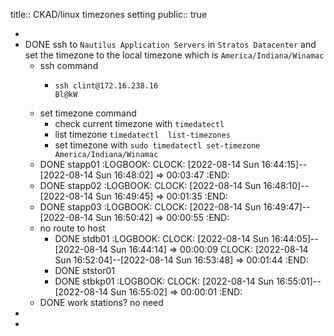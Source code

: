 title:: CKAD/linux timezones setting
public:: true

-
- DONE ssh to `Nautilus Application Servers` in `Stratos Datacenter`  and set the timezone to the local timezone which is `America/Indiana/Winamac`
	- ssh command
		- ```
		  ssh clint@172.16.238.16
		  Bl@kW
		  ```
	- set timezone command
		- check current timezone with `timedatectl`
		- list timezone `timedatectl  list-timezones`
		- set timezone with `sudo timedatectl set-timezone America/Indiana/Winamac`
	- DONE stapp01
	  :LOGBOOK:
	  CLOCK: [2022-08-14 Sun 16:44:15]--[2022-08-14 Sun 16:48:02] =>  00:03:47
	  :END:
	- DONE stapp02
	  :LOGBOOK:
	  CLOCK: [2022-08-14 Sun 16:48:10]--[2022-08-14 Sun 16:49:45] =>  00:01:35
	  :END:
	- DONE stapp03
	  :LOGBOOK:
	  CLOCK: [2022-08-14 Sun 16:49:47]--[2022-08-14 Sun 16:50:42] =>  00:00:55
	  :END:
	- no route to host
		- DONE stdb01
		  :LOGBOOK:
		  CLOCK: [2022-08-14 Sun 16:44:05]--[2022-08-14 Sun 16:44:14] =>  00:00:09
		  CLOCK: [2022-08-14 Sun 16:52:04]--[2022-08-14 Sun 16:53:48] =>  00:01:44
		  :END:
		- DONE ststor01
		- DONE stbkp01
		  :LOGBOOK:
		  CLOCK: [2022-08-14 Sun 16:55:01]--[2022-08-14 Sun 16:55:02] =>  00:00:01
		  :END:
	- DONE work stations? no need
-
-